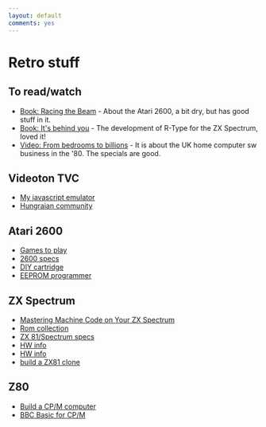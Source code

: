 ```yaml
---
layout: default
comments: yes
---
```


Retro stuff
====================

To read/watch
-------------

* [Book: Racing the Beam](http://mitpress.mit.edu/books/racing-beam) - About the Atari 2600, a bit dry, but has good stuff in it.
* [Book: It's behind you](http://bizzley.com) - The development of R-Type for the ZX Spectrum, loved it!
* [Video: From bedrooms to billions](http://www.frombedroomstobillions.com) - It is about the UK home computer sw business in the '80. The specials are good.

Videoton TVC
------------

* [My javascript emulator](http://github.com/teki/jstvc)
* [Hungraian community](http://tvc.homeserver.hu/)

Atari 2600
----------

* [Games to play](http://videogamecritic.com/2600.htm)
* [2600 specs](http://problemkaputt.de/2k6specs.htm)
* [DIY cartridge](http://www.thehopelesshobbyist.com/games/atari-2600-32-in-1-game-cartridge)
* [EEPROM programmer](http://forum.arduino.cc/index.php?topic=163682.0)

ZX Spectrum
-----------

* [Mastering Machine Code on Your ZX Spectrum](http://www.worldofspectrum.org/infoseekid.cgi?id=2000237)
* [Rom collection](http://www.shadowmagic.org.uk/spectrum/roms.html)
* [ZX 81/Spectrum specs](http://problemkaputt.de/zxdocs.htm)
* [HW info](http://wordpress.animatez.co.uk/computers/zx-spectrum/hardware/)
* [HW info](http://www.worldofspectrum.org/faq/reference/48kreference.htm#Hardware)
* [build a ZX81 clone](http://echorod.home.xs4all.nl/zx/zx97_lite.htm)

Z80
---

* [Build a CP/M computer](http://searle.hostei.com/grant/cpm/index.html)
* [BBC Basic for CP/M](http://www.bbcbasic.co.uk/bbcbasic/z80basic.html)

